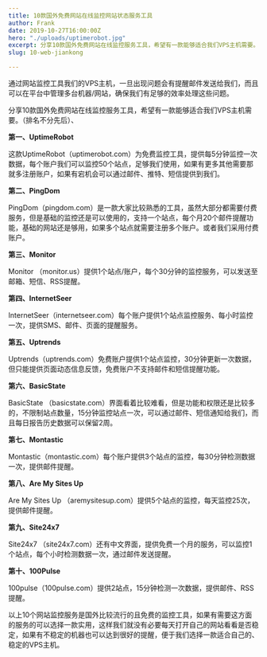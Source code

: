 ```yaml
---
title: 10款国外免费网站在线监控网站状态服务工具
author: Frank
date: 2019-10-27T16:00:00Z
hero: "./uploads/uptimerobot.jpg"
excerpt: 分享10款国外免费网站在线监控服务工具，希望有一款能够适合我们VPS主机需要。
slug: 10-web-jiankong

---
```

通过网站监控工具我们的VPS主机，一旦出现问题会有提醒邮件发送给我们，而且可以在平台中管理多台机器/网站，确保我们有足够的效率处理这些问题。

分享10款国外免费网站在线监控服务工具，希望有一款能够适合我们VPS主机需要。（排名不分先后）、

**第一、UptimeRobot**

这款UptimeRobot（uptimerobot.com）为免费监控工具，提供每5分钟监控一次数据，每个账户我们可以监控50个站点，足够我们使用，如果有更多其他需要那就多注册账户，如果有宕机会可以通过邮件、推特、短信提供到我们。

**第二、PingDom**

PingDom（pingdom.com）是一款大家比较熟悉的工具，虽然大部分都需要付费服务，但是基础的监控还是可以使用的，支持一个站点，每个月20个邮件提醒功能，基础的网站还是够用，如果多个站点就需要注册多个账户。或者我们采用付费账户。

**第三、Monitor**

Monitor （monitor.us）提供1个站点/账户，每个30分钟的监控服务，可以发送至邮箱、短信、RSS提醒。

**第四、InternetSeer**

InternetSeer（internetseer.com）每个账户提供1个站点监控服务、每小时监控一次，提供SMS、邮件、页面的提醒服务。

**第五、Uptrends**

Uptrends（uptrends.com）免费账户提供1个站点监控，30分钟更新一次数据，但只能提供页面动态信息反馈，免费账户不支持邮件和短信提醒功能。

**第六、BasicState**

BasicState （basicstate.com）界面看着比较难看，但是功能和权限还是比较多的，不限制站点数量，15分钟监控站点一次，可以通过邮件、短信通知给我们，而且每日报告历史数据可以保留2周。

**第七、Montastic**

Montastic（montastic.com）每个账户提供3个站点的监控，每30分钟检测数据一次，提供邮件提醒。

**第八、Are My Sites Up**

Are My Sites Up （aremysitesup.com）提供5个站点的监控，每天监控25次，提供邮件提醒。

**第九、Site24x7**

Site24x7 （site24x7.com）还有中文界面，提供免费一个月的服务，可以监控1个站点，每个小时检测数据一次，通过邮件发送提醒。

**第十、100Pulse**

100pulse（100pulse.com）提供2站点，15分钟检测一次数据，提供邮件、RSS提醒。

以上10个网站监控服务是国外比较流行的且免费的监控工具，如果有需要这方面的服务的可以选择一款实用，这样我们就没有必要每天打开自己的网站看看是否稳定，如果有不稳定的机器也可以达到很好的提醒，便于我们选择一款适合自己的、稳定的VPS主机。